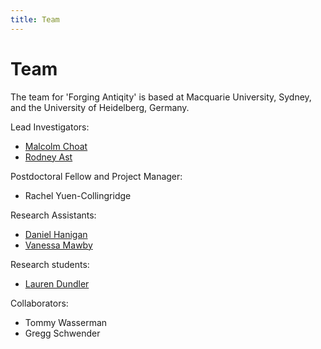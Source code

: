 ```yaml
---
title: Team
---
```

 

# Team

The team for 'Forging Antiqity' is based at Macquarie University, Sydney, and the University of Heidelberg, Germany.

Lead Investigators:
* [Malcolm Choat](/malcolm)
* [Rodney Ast](/rodney)

Postdoctoral Fellow and Project Manager:
* Rachel Yuen-Collingridge

Research Assistants:
* [Daniel Hanigan](/daniel) 
* [Vanessa Mawby](/vanessa)

Research students:
* [Lauren Dundler](/lauren) 

Collaborators:
* Tommy Wasserman
* Gregg Schwender
